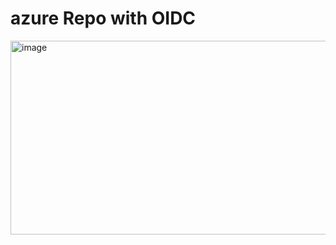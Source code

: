 # azure Repo with OIDC
<img width="665" height="310" alt="image" src="https://github.com/user-attachments/assets/ab3698ee-6ed9-4730-b63a-557dbb75fef5" />
